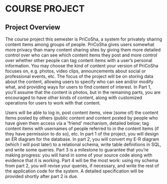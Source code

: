 # COURSE PROJECT
## Project Overview

The course project this semester is PriCoSha, a system for privately sharing content items
among groups of people. PriCoSha gives users somewhat more privacy than many content
sharing sites by giving them more detailed control over who can see which content items they
post and more control over whether other people can tag content items with a user’s personal
information. You may choose the kind of content your version of PriCoSha focuses on, e.g.
photos, video clips, announcements about social or professional events, etc. The focus of the
project will be on storing data about the content, allowing users to specify who can see and/or
modify what, and providing ways for users to find content of interest. In Part 1, you’ll assume
that the content is photos, but in the remaining parts, you are encouraged to have other kinds of
content, along with customized operations for users to work with that content.

Users will be able to log in, post content items, view (some of) the content items posted by
others (public content and content posted by people who have given them access via a 'friend'
mechanism, detailed below; tag content items with usernames of people referred to in the
content items (if they have permission to do so), etc. In part 1 of the project, you will design an
ER diagram for the database. In part 2, you will convert my E-R diagram (which I will post later)
to a relational schema, write table definitions in SQL, and write some queries. Part 3 is a
milestone to guarantee that you’re making progress: you will hand in some of your source code
along with evidence that it is working. Part 4 will be the most work: using my schema from part
2, you will revise your queries, if necessary, and write the rest of the application code for the
system. A detailed specification will be provided shortly after part 2 is due.
